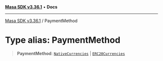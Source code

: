 [**Masa SDK v3.36.1**](../README.md) • **Docs**

***

[Masa SDK v3.36.1](../globals.md) / PaymentMethod

# Type alias: PaymentMethod

> **PaymentMethod**: [`NativeCurrencies`](NativeCurrencies.md) \| [`ERC20Currencies`](ERC20Currencies.md)
